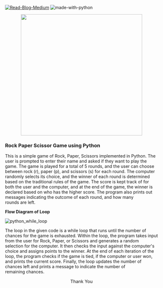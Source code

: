 [![Read-Blog-Medium](https://img.shields.io/badge/Read%20Blog-Medium-blue.svg?longCache=true&style=plastic)](https://medium.com/@patilyashodatta)
![made-with-python](https://img.shields.io/badge/Made%20with-Python-blue.svg?longCache=true&style=plastic)

<p align="center">
<img src="https://inprogrammer.com/wp-content/uploads/2022/06/Image-for-introduction-to-python-10.jpg"  height="400"  />
</p>

### **Rock Paper Scissor Game using Python**

This is a simple game of Rock, Paper, Scissors implemented in Python. The user is prompted to enter their name and asked if they want to play the game. The game is played for a total of 5 rounds, and the user can choose between rock (r), paper (p), and scissors (s) for each round. The computer randomly selects its choice, and the winner of each round is determined based on the traditional rules of the game. The score is kept track of for both the user and the computer, and at the end of the game, the winner is declared based on who has the higher score. The program also prints out messages indicating the outcome of each round, and how many rounds are left.



**Flow Diagram of Loop**

![python_while_loop](https://user-images.githubusercontent.com/118357421/233849227-cbb8fab0-e23e-4b67-a37d-44719ffbf586.jpg)

The loop in the given code is a while loop that runs until the number of chances for the game is exhausted. Within the loop, the program takes input from the user for Rock, Paper, or Scissors and generates a random selection for the computer. It then checks the input against the computer's choice and assigns points to the winner. At the end of each iteration of the loop, the program checks if the game is tied, if the computer or user won, and prints the current score. Finally, the loop updates the number of chances left and prints a message to indicate the number of remaining chances.


<p align="center" style="font-size:11pt">
  Thank You
</p>


